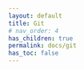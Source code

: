 ```yaml
---
layout: default
title: Git
# nav_order: 4
has_children: true
permalink: docs/git
has_toc: false
---
```

